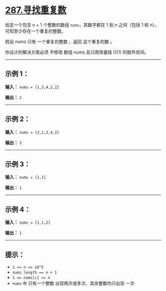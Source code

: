 # [287.寻找重复数](https://leetcode.cn/problems/find-the-duplicate-number/description)

给定一个包含 n + 1 个整数的数组 `nums`，其数字都在 1 到 n 之间（包括 1 和 n），可知至少存在一个重复的整数。

假设 nums 只有 一个重复的整数 ，返回 这个重复的数 。

你设计的解决方案必须 不修改 数组 nums 且只用常量级 O(1) 的额外空间。

---

## 示例 1：

**输入：** `nums = [1,3,4,2,2]`

**输出：** `2`

---

## 示例 2：

**输入：** `nums = [3,1,3,4,2]`

**输出：** `3`

---

## 示例 3：

**输入：** `nums = [1,1]`

**输出：** `1`

---

## 示例 4：

**输入：** `nums = [1,1,2]`

**输出：** `1`

---

## 提示：

- `1 <= n <= 10^5`
- `nums.length == n + 1`
- `1 <= nums[i] <= n`
- `nums` 中 只有一个整数 出现两次或多次，其余整数均只出现 一次 